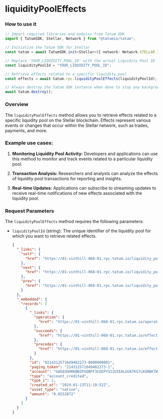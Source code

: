 # liquidityPoolEffects

### How to use it

```typescript
// Import required libraries and modules from Tatum SDK
import { TatumSDK, Stellar, Network } from "@tatumio/tatum";

// Initialize the Tatum SDK for Stellar
const tatum = await TatumSDK.init<Stellar>({ network: Network.STELLAR });

// Replace 'YOUR_LIQUIDITY_POOL_ID' with the actual Liquidity Pool ID
const liquidityPoolId = "YOUR_LIQUIDITY_POOL_ID";

// Retrieve effects related to a specific liquidity pool
const effects = await tatum.rpc.liquidityPoolEffects(liquidityPoolId);

// Always destroy the Tatum SDK instance when done to stop any background processes
await tatum.destroy();
```

### Overview

The `liquidityPoolEffects` method allows you to retrieve effects related to a specific liquidity pool on the Stellar blockchain. Effects represent various events or changes that occur within the Stellar network, such as trades, payments, and more.

### Example use cases:

1. **Monitoring Liquidity Pool Activity:**
   Developers and applications can use this method to monitor and track events related to a particular liquidity pool.

2. **Transaction Analysis:**
   Researchers and analysts can analyze the effects of liquidity pool transactions for reporting and insights.

3. **Real-time Updates:**
   Applications can subscribe to streaming updates to receive real-time notifications of new effects associated with the liquidity pool.

### Request Parameters

The `liquidityPoolEffects` method requires the following parameters:

- `liquidityPoolId` (string):
  The unique identifier of the liquidity pool for which you want to retrieve related effects.

  ```json
  {
    "_links": {
      "self": {
        "href": "https://01-vinthill-068-01.rpc.tatum.io/liquidity_pools/0000a8198b5e25994c1ca5b0556faeb27325ac746296944144e0a7406d501e8a/effects?cursor=&limit=10&order=asc"
      },
      "next": {
        "href": "https://01-vinthill-068-01.rpc.tatum.io/liquidity_pools/0000a8198b5e25994c1ca5b0556faeb27325ac746296944144e0a7406d501e8a/effects?cursor=214312580239376385-2&limit=10&order=asc"
      },
      "prev": {
        "href": "https://01-vinthill-068-01.rpc.tatum.io/liquidity_pools/0000a8198b5e25994c1ca5b0556faeb27325ac746296944144e0a7406d501e8a/effects?cursor=214312571649462273-1&limit=10&order=desc"
      }
    },
    "_embedded": {
      "records": [
        {
          "_links": {
            "operation": {
              "href": "https://01-vinthill-068-01.rpc.tatum.io/operations/214312571649462273"
            },
            "succeeds": {
              "href": "https://01-vinthill-068-01.rpc.tatum.io/effects?order=desc&cursor=214312571649462273-1"
            },
            "precedes": {
              "href": "https://01-vinthill-068-01.rpc.tatum.io/effects?order=asc&cursor=214312571649462273-1"
            }
          },
          "id": "0214312571649462273-0000000001",
          "paging_token": "214312571649462273-1",
          "account": "GA5Q3UHRKBBZFUQBFF3CEEPY322UIEALGUA7KS7LKGMAK7WJ4NF3W742",
          "type": "account_credited",
          "type_i": 2,
          "created_at": "2024-01-13T11:19:52Z",
          "asset_type": "native",
          "amount": "0.0252872"
        }
      ]
    }
  }
  ```
